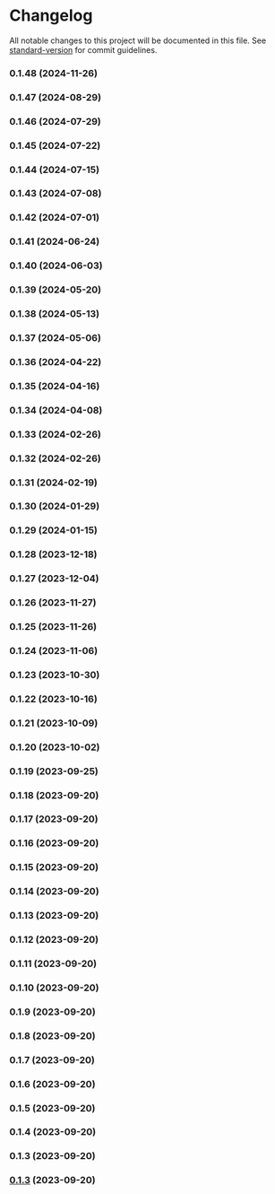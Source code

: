 # Changelog

All notable changes to this project will be documented in this file. See [standard-version](https://github.com/conventional-changelog/standard-version) for commit guidelines.

### 0.1.48 (2024-11-26)

### 0.1.47 (2024-08-29)

### 0.1.46 (2024-07-29)

### 0.1.45 (2024-07-22)

### 0.1.44 (2024-07-15)

### 0.1.43 (2024-07-08)

### 0.1.42 (2024-07-01)

### 0.1.41 (2024-06-24)

### 0.1.40 (2024-06-03)

### 0.1.39 (2024-05-20)

### 0.1.38 (2024-05-13)

### 0.1.37 (2024-05-06)

### 0.1.36 (2024-04-22)

### 0.1.35 (2024-04-16)

### 0.1.34 (2024-04-08)

### 0.1.33 (2024-02-26)

### 0.1.32 (2024-02-26)

### 0.1.31 (2024-02-19)

### 0.1.30 (2024-01-29)

### 0.1.29 (2024-01-15)

### 0.1.28 (2023-12-18)

### 0.1.27 (2023-12-04)

### 0.1.26 (2023-11-27)

### 0.1.25 (2023-11-26)

### 0.1.24 (2023-11-06)

### 0.1.23 (2023-10-30)

### 0.1.22 (2023-10-16)

### 0.1.21 (2023-10-09)

### 0.1.20 (2023-10-02)

### 0.1.19 (2023-09-25)

### 0.1.18 (2023-09-20)

### 0.1.17 (2023-09-20)

### 0.1.16 (2023-09-20)

### 0.1.15 (2023-09-20)

### 0.1.14 (2023-09-20)

### 0.1.13 (2023-09-20)

### 0.1.12 (2023-09-20)

### 0.1.11 (2023-09-20)

### 0.1.10 (2023-09-20)

### 0.1.9 (2023-09-20)

### 0.1.8 (2023-09-20)

### 0.1.7 (2023-09-20)

### 0.1.6 (2023-09-20)

### 0.1.5 (2023-09-20)

### 0.1.4 (2023-09-20)

### 0.1.3 (2023-09-20)

### [0.1.3](https://github.com/nmccready/aws-play/compare/v0.1.2...v0.1.3) (2023-09-20)
